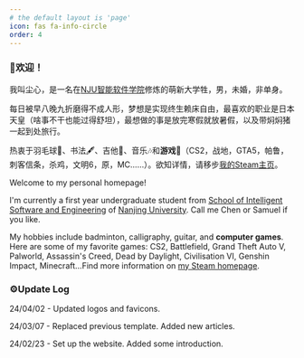 ```yaml
---
# the default layout is 'page'
icon: fas fa-info-circle
order: 4
---
```


### 🥳欢迎！

我叫尘心，是一名在[NJU](https://www.nju.edu.cn/)[智能软件学院](https://ise.nju.edu.cn/)修炼的萌新大学牲，男，未婚，非单身。

每日被早八晚九折磨得不成人形，梦想是实现终生赖床自由，最喜欢的职业是日本天皇（啥事不干也能过得舒坦），最想做的事是放完寒假就放暑假，以及带焖焖猪一起到处旅行。

热衷于羽毛球🏸、书法🖋️、吉他🎸、音乐🎶和**游戏**🤩（CS2，战地，GTA5，帕鲁，刺客信条，杀鸡，文明6，原，MC……）。欲知详情，请移步[我的Steam主页](https://steamcommunity.com/profiles/76561198819058885/)。

Welcome to my personal homepage!

I'm currently a first year undergraduate student from [School of Intelligent Software and Engineering](https://ise.nju.edu.cn/) of [Nanjing University](https://www.nju.edu.cn/). Call me Chen or Samuel if you like. 

My hobbies include badminton, calligraphy, guitar, and **computer games**. Here are some of my favorite games: CS2, Battlefield, Grand Theft Auto V, Palworld, Assassin's Creed, Dead by Daylight, Civilisation VI, Genshin Impact, Minecraft...Find more information on [my Steam homepage](https://steamcommunity.com/profiles/76561198819058885/).

### ⚙️Update Log

24/04/02 - Updated logos and favicons.

24/03/07 - Replaced previous template. Added new articles.

24/02/23 - Set up the website. Added some introduction.
